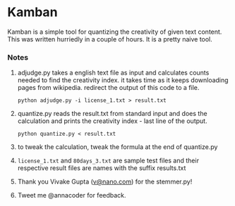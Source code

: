 Kamban
======

Kamban is a simple tool for quantizing the creativity of given text content. This was written hurriedly in a couple of hours. It is a pretty naive tool.

### Notes

1. adjudge.py takes a english text file as input and calculates
counts needed to find the creativity index. it takes time as
it keeps downloading pages from wikipedia. redirect the output
of this code to a file.

    `python adjudge.py -i license_1.txt > result.txt`

2. quantize.py reads the result.txt from standard input and does the calculation and
prints the creativity index - last line of the output.

    `python quantize.py < result.txt`

3. to tweak the calculation, tweak the formula at the end of quantize.py

4. `license_1.txt` and `80days_3.txt` are sample test files and their respective
result files are names with the suffix results.txt

5. Thank you Vivake Gupta (v@nano.com) for the stemmer.py!

6. Tweet me @annacoder for feedback.
